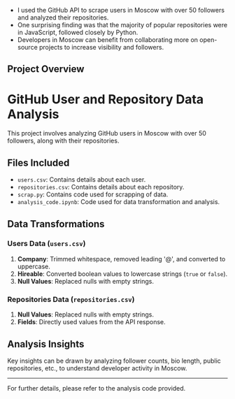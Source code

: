 - I used the GitHub API to scrape users in Moscow with over 50 followers and analyzed their repositories.
- One surprising finding was that the majority of popular repositories were in JavaScript, followed closely by Python.
- Developers in Moscow can benefit from collaborating more on open-source projects to increase visibility and followers.

## Project Overview
# GitHub User and Repository Data Analysis

This project involves analyzing GitHub users in Moscow with over 50 followers, along with their repositories.

## Files Included

- `users.csv`: Contains details about each user.
- `repositories.csv`: Contains details about each repository.
- `scrap.py`: Contains code used for scrapping of data.
- `analysis_code.ipynb`: Code used for data transformation and analysis.
  
## Data Transformations

### Users Data (`users.csv`)
1. **Company**: Trimmed whitespace, removed leading '@', and converted to uppercase.
2. **Hireable**: Converted boolean values to lowercase strings (`true` or `false`).
3. **Null Values**: Replaced nulls with empty strings.

### Repositories Data (`repositories.csv`)
1. **Null Values**: Replaced nulls with empty strings.
2. **Fields**: Directly used values from the API response.

## Analysis Insights

Key insights can be drawn by analyzing follower counts, bio length, public repositories, etc., to understand developer activity in Moscow.

---

For further details, please refer to the analysis code provided.

